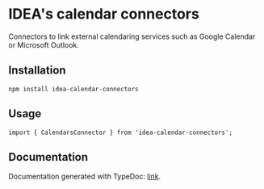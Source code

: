 # IDEA's calendar connectors

Connectors to link external calendaring services such as Google Calendar or Microsoft Outlook.

## Installation

`npm install idea-calendar-connectors`

## Usage

```
import { CalendarsConnector } from 'idea-calendar-connectors';
```

## Documentation

Documentation generated with TypeDoc: [link](https://uatisdeproblem.github.io/IDEA-calendar-connectors).
